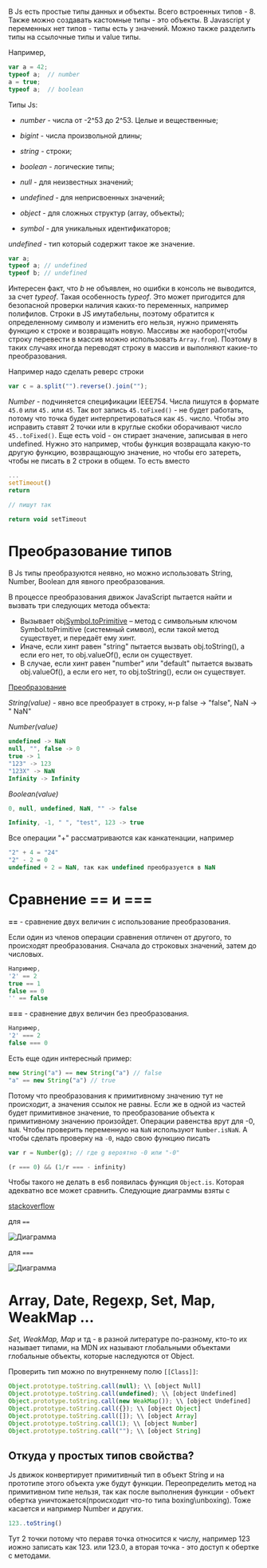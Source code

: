 В Js есть простые типы данных и объекты. Всего встроенных типов - 8. Также можно создавать кастомные типы - это объекты. В Javascript у переменных нет типов - типы есть у значений. Можно также разделить типы на ссылочные типы и value типы.

Например,

```js
var a = 42;
typeof a;  // number
a = true;
typeof a;  // boolean
```

Типы Js:

* *number* - числа от -2^53 до 2^53. Целые и вещественные; 

* *bigint* - числа произвольной длины;

* *string* - строки;

* *boolean* - логические типы;

* *null* - для неизвестных значений;

* *undefined* - для неприсвоенных значений;

* *object* - для сложных структур (array, объекты);

* *symbol* - для уникальных идентификаторов;


*undefined* - тип который содержит такое же значение.

```js
var a;
typeof a; // undefined 
typeof b; // undefined 
```

Интересен факт, что *b* не объявлен, но ошибки в консоль не выводится, за счет *typeof*. Такая особенность *typeof*. Это может пригодится для безопасной проверки наличия каких-то переменных, например полифилов. Строки в JS имутабельны, поэтому обратится к определенному символу и изменить его нельзя, нужно применять функцию к строке и возвращать новую. Массивы же наоборот(чтобы строку перевести в массив можно использовать `Array.from`). Поэтому в таких случаях иногда переводят строку в массив и выполняют какие-то преобразования.

Например надо сделать реверс строки

```js
var c = a.split("").reverse().join(""); 
```

*Number* - подчиняется спецификации IEEE754. Числа пишутся в формате `45.0` или `45.` или `45`. Так вот запись `45.toFixed()` - не будет работать, потому что точка будет интерпретироваться как `45.` число. Чтобы это исправить ставят 2 точки или в круглые скобки оборачивают число `45..toFixed()`. Еще есть void - он стирает значение, записывая в него undefined. Нужно это например, чтобы функция возвращала какую-то другую функцию, возвращающую значение, но чтобы его затереть, чтобы не писать в 2 строки в общем. То есть вместо

```js
...
setTimeout()
return

// пишут так

return void setTimeout
```

# Преобразование типов

В Js типы преобразуются неявно, но можно использовать String, Number, Boolean для явного преобразования.

В процессе преобразования движок JavaScript пытается найти и вызвать три следующих метода объекта:

* Вызывает obj[Symbol.toPrimitive](hint) – метод с символьным ключом Symbol.toPrimitive (системный символ), если такой метод существует, и передаёт ему хинт.
* Иначе, если хинт равен "string" пытается вызвать obj.toString(), а если его нет, то obj.valueOf(), если он существует.
* В случае, если хинт равен "number" или "default" пытается вызвать obj.valueOf(), а если его нет, то obj.toString(), если он существует.

[Преобразование](https://learn.javascript.ru/object-toprimitive)

*String(value)* - явно все преобразует в строку, н-р false -> "false", NaN -> " NaN"

*Number(value)*

```js
undefined -> NaN
null, "", false -> 0
true -> 1
"123" -> 123
"123X" -> NaN
Infinity -> Infinity
```

*Boolean(value)*

```js
0, null, undefined, NaN, "" -> false

Infinity, -1, " ", "test", 123 -> true
```

Все операции "+" рассматриваются как канкатенации, например 

```js
"2" + 4 = "24"
"2" - 2 = 0
undefined + 2 = NaN, так как undefined преобразуется в NaN
```

# Сравнение == и ===

**==** - сравнение двух величин с использование преобразования.

Если один из членов операции сравнения отличен от другого, то происходят преобразования. Сначала до строковых значений, затем до числовых.


```js
Например, 
'2' == 2
true == 1
false == 0
'' == false
```

**===** - сравнение двух величин без преобразования.

```js
Например, 
'2' === 2
false === 0
```

Есть еще один интересный пример:

```js
new String("a") == new String("a") // false
"a" == new String("a") // true
```

Потому что преобразования к примитивному значению тут не происходит, а значения ссылок не равны. Если же в одной из частей будет примитивное значение, то преобразование объекта к примитивному значению произойдет. Операции равенства врут для -0, `NaN`. Чтобы проверить переменную на `NaN` используют `Number.isNaN`. А чтобы сделать проверку на `-0`, надо свою функцию писать

```js
var r = Number(g); // где g вероятно -0 или "-0"

(r === 0) && (1/r === - infinity)
```

Чтобы такого не делать в es6 появилась функция `Object.is`. Которая адекватно все может сравнить. Следующие диаграммы взяты с 

[stackoverflow](https://stackoverflow.com/questions/3586775/what-is-the-correct-way-to-check-for-string-equality-in-javascript)

для `==`

![Диаграмма](https://i.stack.imgur.com/nkpj6.png)

для `===`

![Диаграмма](https://i.stack.imgur.com/DIqvq.png)


# Array, Date, Regexp, Set, Map, WeakMap ...

*Set, WeakMap, Map* и тд - в разной литературе по-разному, кто-то их называет типами, на MDN их называют глобальными объектами глобальные объекты, которые наследуются от Object.

Проверить тип можно по внутреннему полю `[[Class]]`:

```js
Object.prototype.toString.call(null); \\ [object Null]
Object.prototype.toString.call(undefined); \\ [object Undefined]
Object.prototype.toString.call(new WeakMap()); \\ [object Undefined]
Object.prototype.toString.call({}); \\ [object Object]
Object.prototype.toString.call([]); \\ [object Array]
Object.prototype.toString.call(1); \\ [object Number]
Object.prototype.toString.call(""); \\ [object String]
```

## Откуда у простых типов свойства?

Js движок конвертирует примитивный тип в объект String и на прототипе этого объекта уже будут функции. Переопределить метод на примитивном типе нельзя, так как после выполнения функции - объект обертка уничтожается(происходит что-то типа boxing\unboxing). Тоже касается и например Number и других.

```js
123..toString() 
```

Тут 2 точки потому что перавя точка относится к числу, например 123 иожно записать как 123. или 123.0, а вторая точка - это доступ к обертке с методами.